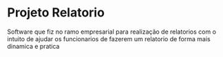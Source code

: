 # Projeto Relatorio
 Software que fiz no ramo empresarial para realização de relatorios com o intuito de ajudar os funcionarios de fazerem um relatorio de forma mais dinamica e pratica
 
